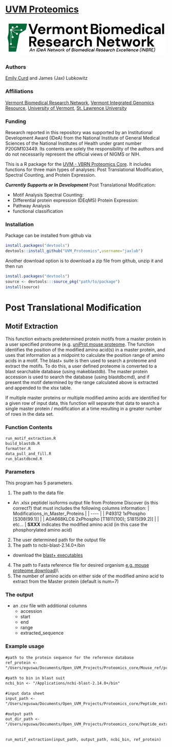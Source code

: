 # [UVM Proteomics](https://vbrn.org/proteomics/)

![VBRN Logo](/logo_landscape.png)

### Authors
[Emily Curd](https://scholar.google.com/citations?user=uGHWHbgAAAAJ&hl=en&oi=ao) and James (Jax) Lubkowitz

### Affiliations
[Vermont Biomedical Research Network](https://vbrn.org), [Vermont Integrated Genomics Resource](https://www.med.uvm.edu/vigr/home), [University of Vermont](https://www.uvm.edu), [St. Lawrence University](https://www.stlawu.edu)

### Funding
Research reported in this repository was supported by an Institutional Development Award (IDeA) from the National Institute of General Medical Sciences of the National Institutes of Health under grant number P20GM103449. Its contents are solely the responsibility of the authors and do not necessarily represent the official views of NIGMS or NIH.

This is a R package for the [UVM - VBRN Proteomics Core](https://vbrn.org/proteomics/).  It includes functions for three main types of analyses: Post Translational Modification, Spectral Counting, and Protein Expression.

***Currently Supports or In Development***
Post Translational Modification:
  - Motif Analysis
Spectral Counting:
  - Differential protein expression (DEqMS)
Protein Expression:
  - Pathway Analysis
  - functional classification

### Installation
Package can be installed from github via
```R
install.packages("devtools")
devtools::install_github("UVM_Proteomics",username="jaxlub")
```
Another download option is to download a zip file from github, unzip it and then run
```R
install.packages("devtools")
source <- devtools:::source_pkg("path/to/package")
install(source)
```

# Post Translational Modification

## Motif Extraction

This function extracts predetermined protein motifs from a master protein in a user specified proteome (e.g. [uniProt mouse proteome](https://www.uniprot.org/proteomes?facets=proteome_type:1&query=(organism_id:10090)). The function identifies the position of the modified amino acid(s) in a master protein, and uses that information as a midpoint to calculate the position range of amino acids in a motif. The blast+ suite is then used to search a proteome and extract the motifs. To do this, a user defined proteome is converted to a blast searchable database (using makeblastdb). The master protein accession is used to search the database (using blastdbcmd), and if present the motif determined by the range calculated above is extracted and appended to the xlsx table.

If multiple master proteins or multiple modified amino acids are identified for a given row of input data, this function will separate that data to search a single master protein / modification at a time resulting in a greater number of rows in the data set.

### Function Contents
```
run_motif_extraction.R
build_blastdb.R
formatter.R
data_pull_and_fill.R
run_blastdbcmd.R
```

### Parameters
This program has 5 parameters.
1. The path to the data file
- An .xlsx peptidel isoforms output file from Proteome Discover (is this correct?) that must includes the following columns information:
  | Modifications_in_Master_Proteins |
  | ---- |
  | P49312 1xPhospho [S308(99.1)] |
  | A0A668KLC6 2xPhospho [T1811(100); S1815(99.2)] |
  | etc... |
__SXXX__ indicates the modified amino acid (in this case the phosphorylated amino acid)
2. The user determined path for the output file
3. The path to ncbi-blast-2.14.0+/bin
- download the [blast+ executables](https://ftp.ncbi.nlm.nih.gov/blast/executables/blast+/LATEST/)
4. The path to Fasta reference file for desired organism [e.g. mouse proteome download](https://rest.uniprot.org/uniprotkb/stream?download=true&format=fasta&query=%28mouse%29%20AND%20%28model_organism%3A10090%29))\
5. The number of amino acids on either side of the modified amino acid to extract from the Master protein (default is num=7)

### The output  
- an .csv file with additional columns
   - accession
   - start
   - end
   - range
   - extracted_sequence

### Example usage
```
#path to the protein sequence for the reference database
ref_protein <- "/Users/eguswa/Documents/Open_UVM_Projects/Proteomics_core/Mouse_ref/protein.faa"

#path to bin in blast suit
ncbi_bin <- "/Applications/ncbi-blast-2.14.0+/bin"

#input data sheet
input_path <- "/Users/eguswa/Documents/Open_UVM_Projects/Proteomics_core/Peptide_extraction/May222023_Eclipse_2022_138_unnormalized_peptideIsoforms_Bioinformatics.xlsx"

#output path
out_dir_path <- "/Users/eguswa/Documents/Open_UVM_Projects/Proteomics_core/Peptide_extraction/May222023_Eclipse_2022_138_with_extracted_sequence.csv"


run_motif_extraction(input_path, output_path, ncbi_bin, ref_protein)
```
